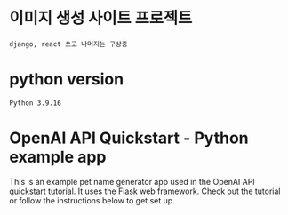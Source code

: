 # 이미지 생성 사이트 프로젝트

```
django, react 쓰고 나머지는 구상중
```

# python version
```
Python 3.9.16
```

# OpenAI API Quickstart - Python example app

This is an example pet name generator app used in the OpenAI API [quickstart tutorial](https://beta.openai.com/docs/quickstart). It uses the [Flask](https://flask.palletsprojects.com/en/2.0.x/) web framework. Check out the tutorial or follow the instructions below to get set up.
